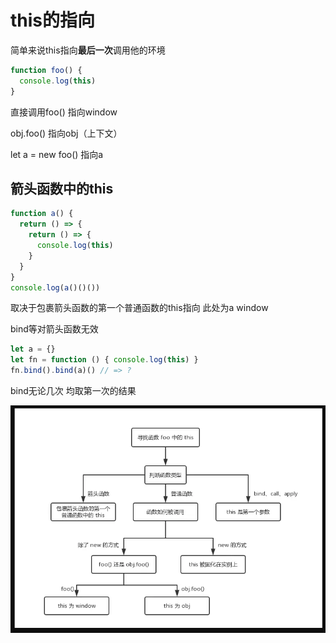# this的指向
简单来说this指向**最后一次**调用他的环境



```js
function foo() {
  console.log(this)
}
```

直接调用foo() 指向window

obj.foo() 指向obj（上下文）

let a = new foo() 指向a

## 箭头函数中的this
```js
function a() {
  return () => {
    return () => {
      console.log(this)
    }
  }
}
console.log(a()()())
```
取决于包裹箭头函数的第一个普通函数的this指向 此处为a window 

bind等对箭头函数无效

```js
let a = {}
let fn = function () { console.log(this) }
fn.bind().bind(a)() // => ?
```
bind无论几次 均取第一次的结果

![例子](./例子.png)